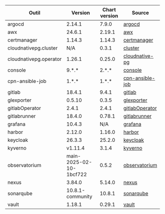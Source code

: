 | Outil                     | Version          | Chart version | Source                                                                                                               |
| ------------------------- | ---------------- | ------------- | -------------------------------------------------------------------------------------------------------------------- |
| argocd                    | 2.14.1           | 7.9.0         | [argocd](https://artifacthub.io/packages/helm/argo/argo-cd)                                                          |
| awx                       | 24.6.1           | 2.19.1        | [awx](https://artifacthub.io/packages/helm/awx-operator-helm/awx-operator)                                           |
| certmanager               | 1.14.3           | 1.14.3        | [certmanager](https://github.com/cert-manager/cert-manager/releases)                                                 |
| cloudnativepg.cluster     | N/A              | 0.3.1         | [cluster](https://artifacthub.io/packages/helm/cloudnative-pg/cluster)                                               |
| cloudnativepg.operator    | 1.26.1           | 0.25.0        | [cloudnative-pg](https://artifacthub.io/packages/helm/cloudnative-pg/cloudnative-pg)                                 |
| console                   | 9.\*.\*          | 2.\*.\*       | [console](https://github.com/cloud-pi-native/helm-charts)                                                            |
| cpn-ansible-job           | 1.\*.\*            | 1.\*.\*         | [cpn-ansible-job](https://github.com/cloud-pi-native/helm-charts)                                                    |
| gitlab                    | 18.4.1         | 9.4.1       | [gitlab](https://artifacthub.io/packages/helm/gitlab/gitlab)                                                         |
| glexporter | 0.5.10           | 0.3.5         | [glexporter](https://github.com/mvisonneau/helm-charts/tree/main/charts/gitlab-ci-pipelines-exporter) |
| gitlabOperator            | 2.4.1           | 2.4.1        | [gitlabOperator](https://gitlab.com/gitlab-org/cloud-native/gitlab-operator/-/tags)                                  |
| gitlabrunner              | 18.4.0          | 0.78.1        | [gitlabrunner](https://gitlab.com/gitlab-org/charts/gitlab-runner/-/tags)                                            |
| grafana                   | 10.4.3           | N/A           | [grafana](https://github.com/grafana/grafana/tags)                                                                   |
| harbor                    | 2.12.0           | 1.16.0        | [harbor](https://artifacthub.io/packages/helm/harbor/harbor)                                                         |
| keycloak                  | 26.3.3           | 25.2.0        | [keycloak](https://artifacthub.io/packages/helm/bitnami/keycloak)                                                    |
| kyverno                   | v1.11.4          | 3.1.4         | [kyverno](https://artifacthub.io/packages/helm/kyverno/kyverno)                                                      |
| observatorium             | main-2025-02-10-1bcf722 | 0.5.2  | [observatorium](https://github.com/cloud-pi-native/helm-charts/tree/main/charts/observatorium)                                                                   |
| nexus                     | 3.84.0           | 5.14.0        | [nexus](https://artifacthub.io/packages/helm/stevehipwell/nexus3)                                                    |
| sonarqube                 | 10.8.1-community | 10.8.1        | [sonarqube](https://artifacthub.io/packages/helm/sonarqube/sonarqube)                                                |
| vault                     | 1.18.1           | 0.29.1        | [vault](https://artifacthub.io/packages/helm/hashicorp/vault)                                                        |
